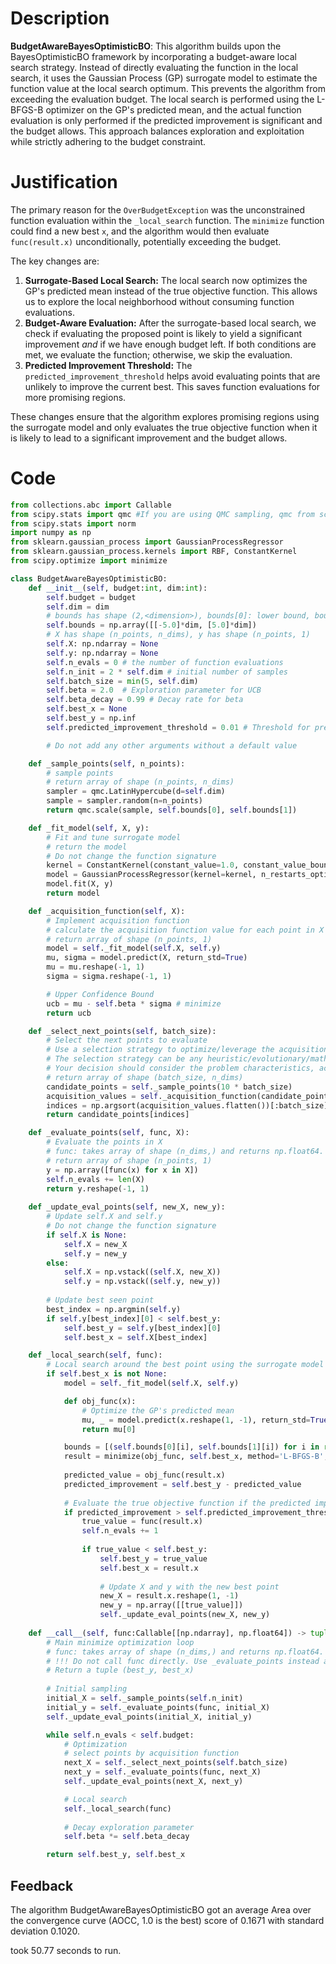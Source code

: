 # Description
**BudgetAwareBayesOptimisticBO**: This algorithm builds upon the BayesOptimisticBO framework by incorporating a budget-aware local search strategy. Instead of directly evaluating the function in the local search, it uses the Gaussian Process (GP) surrogate model to estimate the function value at the local search optimum. This prevents the algorithm from exceeding the evaluation budget. The local search is performed using the L-BFGS-B optimizer on the GP's predicted mean, and the actual function evaluation is only performed if the predicted improvement is significant and the budget allows. This approach balances exploration and exploitation while strictly adhering to the budget constraint.

# Justification
The primary reason for the `OverBudgetException` was the unconstrained function evaluation within the `_local_search` function. The `minimize` function could find a new best `x`, and the algorithm would then evaluate `func(result.x)` unconditionally, potentially exceeding the budget.

The key changes are:

1.  **Surrogate-Based Local Search:** The local search now optimizes the GP's predicted mean instead of the true objective function. This allows us to explore the local neighborhood without consuming function evaluations.
2.  **Budget-Aware Evaluation:** After the surrogate-based local search, we check if evaluating the proposed point is likely to yield a significant improvement *and* if we have enough budget left. If both conditions are met, we evaluate the function; otherwise, we skip the evaluation.
3.  **Predicted Improvement Threshold:** The `predicted_improvement_threshold` helps avoid evaluating points that are unlikely to improve the current best. This saves function evaluations for more promising regions.

These changes ensure that the algorithm explores promising regions using the surrogate model and only evaluates the true objective function when it is likely to lead to a significant improvement and the budget allows.

# Code
```python
from collections.abc import Callable
from scipy.stats import qmc #If you are using QMC sampling, qmc from scipy is encouraged. Remove this line if you have better alternatives.
from scipy.stats import norm
import numpy as np
from sklearn.gaussian_process import GaussianProcessRegressor
from sklearn.gaussian_process.kernels import RBF, ConstantKernel
from scipy.optimize import minimize

class BudgetAwareBayesOptimisticBO:
    def __init__(self, budget:int, dim:int):
        self.budget = budget
        self.dim = dim
        # bounds has shape (2,<dimension>), bounds[0]: lower bound, bounds[1]: upper bound
        self.bounds = np.array([[-5.0]*dim, [5.0]*dim])
        # X has shape (n_points, n_dims), y has shape (n_points, 1)
        self.X: np.ndarray = None
        self.y: np.ndarray = None
        self.n_evals = 0 # the number of function evaluations
        self.n_init = 2 * self.dim # initial number of samples
        self.batch_size = min(5, self.dim)
        self.beta = 2.0  # Exploration parameter for UCB
        self.beta_decay = 0.99 # Decay rate for beta
        self.best_x = None
        self.best_y = np.inf
        self.predicted_improvement_threshold = 0.01 # Threshold for predicted improvement

        # Do not add any other arguments without a default value

    def _sample_points(self, n_points):
        # sample points
        # return array of shape (n_points, n_dims)
        sampler = qmc.LatinHypercube(d=self.dim)
        sample = sampler.random(n=n_points)
        return qmc.scale(sample, self.bounds[0], self.bounds[1])

    def _fit_model(self, X, y):
        # Fit and tune surrogate model 
        # return the model
        # Do not change the function signature
        kernel = ConstantKernel(constant_value=1.0, constant_value_bounds=(1e-3, 1e3)) * RBF(length_scale=1.0, length_scale_bounds=(1e-3, 1e3))
        model = GaussianProcessRegressor(kernel=kernel, n_restarts_optimizer=2, alpha=1e-6)
        model.fit(X, y)
        return model

    def _acquisition_function(self, X):
        # Implement acquisition function 
        # calculate the acquisition function value for each point in X
        # return array of shape (n_points, 1)
        model = self._fit_model(self.X, self.y)
        mu, sigma = model.predict(X, return_std=True)
        mu = mu.reshape(-1, 1)
        sigma = sigma.reshape(-1, 1)

        # Upper Confidence Bound
        ucb = mu - self.beta * sigma # minimize
        return ucb

    def _select_next_points(self, batch_size):
        # Select the next points to evaluate
        # Use a selection strategy to optimize/leverage the acquisition function 
        # The selection strategy can be any heuristic/evolutionary/mathematical/hybrid methods.
        # Your decision should consider the problem characteristics, acquisition function, and the computational efficiency.
        # return array of shape (batch_size, n_dims)
        candidate_points = self._sample_points(10 * batch_size)
        acquisition_values = self._acquisition_function(candidate_points)
        indices = np.argsort(acquisition_values.flatten())[:batch_size] # minimize
        return candidate_points[indices]

    def _evaluate_points(self, func, X):
        # Evaluate the points in X
        # func: takes array of shape (n_dims,) and returns np.float64.
        # return array of shape (n_points, 1)
        y = np.array([func(x) for x in X])
        self.n_evals += len(X)
        return y.reshape(-1, 1)
    
    def _update_eval_points(self, new_X, new_y):
        # Update self.X and self.y
        # Do not change the function signature
        if self.X is None:
            self.X = new_X
            self.y = new_y
        else:
            self.X = np.vstack((self.X, new_X))
            self.y = np.vstack((self.y, new_y))
            
        # Update best seen point
        best_index = np.argmin(self.y)
        if self.y[best_index][0] < self.best_y:
            self.best_y = self.y[best_index][0]
            self.best_x = self.X[best_index]

    def _local_search(self, func):
        # Local search around the best point using the surrogate model
        if self.best_x is not None:
            model = self._fit_model(self.X, self.y)

            def obj_func(x):
                # Optimize the GP's predicted mean
                mu, _ = model.predict(x.reshape(1, -1), return_std=True)
                return mu[0]

            bounds = [(self.bounds[0][i], self.bounds[1][i]) for i in range(self.dim)]
            result = minimize(obj_func, self.best_x, method='L-BFGS-B', bounds=bounds)
            
            predicted_value = obj_func(result.x)
            predicted_improvement = self.best_y - predicted_value
            
            # Evaluate the true objective function if the predicted improvement is significant and budget allows
            if predicted_improvement > self.predicted_improvement_threshold and self.n_evals < self.budget:
                true_value = func(result.x)
                self.n_evals += 1
                
                if true_value < self.best_y:
                    self.best_y = true_value
                    self.best_x = result.x
                    
                    # Update X and y with the new best point
                    new_X = result.x.reshape(1, -1)
                    new_y = np.array([[true_value]])
                    self._update_eval_points(new_X, new_y)
    
    def __call__(self, func:Callable[[np.ndarray], np.float64]) -> tuple[np.float64, np.array]:
        # Main minimize optimization loop
        # func: takes array of shape (n_dims,) and returns np.float64. 
        # !!! Do not call func directly. Use _evaluate_points instead and be aware of the budget when calling it. !!!
        # Return a tuple (best_y, best_x)
        
        # Initial sampling
        initial_X = self._sample_points(self.n_init)
        initial_y = self._evaluate_points(func, initial_X)
        self._update_eval_points(initial_X, initial_y)

        while self.n_evals < self.budget:
            # Optimization
            # select points by acquisition function
            next_X = self._select_next_points(self.batch_size)
            next_y = self._evaluate_points(func, next_X)
            self._update_eval_points(next_X, next_y)

            # Local search
            self._local_search(func)
            
            # Decay exploration parameter
            self.beta *= self.beta_decay

        return self.best_y, self.best_x
```
## Feedback
 The algorithm BudgetAwareBayesOptimisticBO got an average Area over the convergence curve (AOCC, 1.0 is the best) score of 0.1671 with standard deviation 0.1020.

took 50.77 seconds to run.